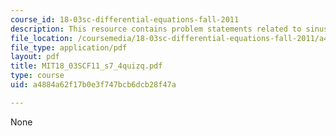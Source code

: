 ```yaml
---
course_id: 18-03sc-differential-equations-fall-2011
description: This resource contains problem statements related to sinusoidal functions.
file_location: /coursemedia/18-03sc-differential-equations-fall-2011/a4884a62f17b0e3f747bcb6dcb28f47a_MIT18_03SCF11_s7_4quizq.pdf
file_type: application/pdf
layout: pdf
title: MIT18_03SCF11_s7_4quizq.pdf
type: course
uid: a4884a62f17b0e3f747bcb6dcb28f47a

---
```

None